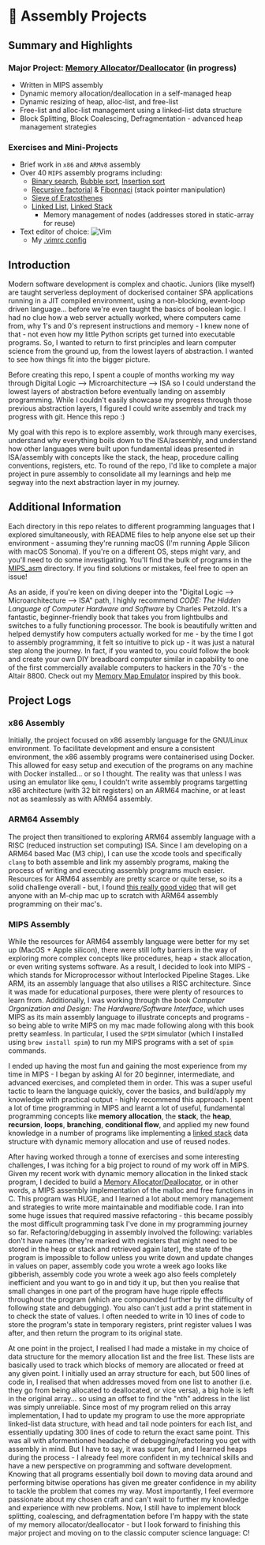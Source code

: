 # 🧮 Assembly Projects

## Summary and Highlights

### Major Project: [Memory Allocator/Deallocator](https://github.com/anishsharma21/Assembly-Projects/blob/main/MIPS_asm%20(main)/malloc_free.s) (in progress)
* Written in MIPS assembly
* Dynamic memory allocation/deallocation in a self-managed heap
* Dynamic resizing of heap, alloc-list, and free-list
* Free-list and alloc-list management using a linked-list data structure
* Block Splitting, Block Coalescing, Defragmentation - advanced heap management strategies

### Exercises and Mini-Projects
* Brief work in `x86` and `ARMv8` assembly
* Over 40 `MIPS` assembly programs including:
    * [Binary search](https://github.com/anishsharma21/EarlyLangs/blob/main/MIPS_asm%20(main)/binary_search.s), [Bubble sort](https://github.com/anishsharma21/EarlyLangs/blob/main/MIPS_asm%20(main)/bubble_sort.s), [Insertion sort](https://github.com/anishsharma21/EarlyLangs/blob/main/MIPS_asm%20(main)/insertion_sort.s)
    * [Recursive factorial](https://github.com/anishsharma21/EarlyLangs/blob/main/MIPS_asm%20(main)/recursive_factorial.s) & [Fibonnaci](https://github.com/anishsharma21/EarlyLangs/blob/main/MIPS_asm%20(main)/recursive_fibonacci.s) (stack pointer manipulation)
    * [Sieve of Eratosthenes](https://github.com/anishsharma21/EarlyLangs/blob/main/MIPS_asm%20(main)/sieve_of_eratosthenes.s)
    * [Linked List](https://github.com/anishsharma21/EarlyLangs/blob/main/MIPS_asm%20(main)/linkedlist.s), [Linked Stack](https://github.com/anishsharma21/EarlyLangs/blob/main/MIPS_asm%20(main)/linkedstack.s)
        * Memory management of nodes (addresses stored in static-array for reuse)
* Text editor of choice: ![Vim](https://img.shields.io/badge/-Vim-333333?style=flat&logo=vim)&nbsp;
    * My [.vimrc config](https://github.com/anishsharma21/Assembly-Projects/blob/main/vimrc.txt)

## Introduction

Modern software development is complex and chaotic. Juniors (like myself) are taught serverless deployment of dockerised container SPA applications running in a JIT compiled environment, using a non-blocking, event-loop driven language... before we're even taught the basics of boolean logic. I had no clue how a web server actually worked, where computers came from, why 1's and 0's represent instructions and memory - I knew none of that - not even how my little Python scripts get turned into executable programs. So, I wanted to return to first principles and learn computer science from the ground up, from the lowest layers of abstraction. I wanted to see how things fit into the bigger picture.

Before creating this repo, I spent a couple of months working my way through Digital Logic --> Microarchitecture --> ISA so I could understand the lowest layers of abstraction before eventually landing on assembly programming. While I couldn't easily showcase my progress through those previous abstraction layers, I figured I could write assembly and track my progress with git. Hence this repo :)

My goal with this repo is to explore assembly, work through many exercises, understand why everything boils down to the ISA/assembly, and understand how other languages were built upon fundamental ideas presented in ISA/assembly with concepts like the stack, the heap, procedure calling conventions, registers, etc. To round of the repo, I'd like to complete a major project in pure assembly to consolidate all my learnings and help me segway into the next abstraction layer in my journey.

## Additional Information

Each directory in this repo relates to different programming languages that I explored simultaneously, with README files to help anyone else set up their environment - assuming they're running macOS (I'm running Apple Silicon with macOS Sonoma). If you're on a different OS, steps might vary, and you'll need to do some investigating. You'll find the bulk of programs in the [MIPS_asm](https://github.com/anishsharma21/EarlyLangs/tree/main/MIPS_asm%20(main)) directory. If you find solutions or mistakes, feel free to open an issue!

As an aside, if you're keen on diving deeper into the "Digital Logic --> Microarchitecture --> ISA" path, I highly recommend *CODE: The Hidden Language of Computer Hardware and Software* by Charles Petzold. It's a fantastic, beginner-friendly book that takes you from lightbulbs and switches to a fully functioning processor. The book is beautifully written and helped demystify how computers actually worked for me - by the time I got to assembly programming, it felt so intuitive to pick up - it was just a natural step along the journey. In fact, if you wanted to, you could follow the book and create your own DIY breadboard computer similar in capability to one of the first commercially available computers to hackers in the 70's - the Altair 8800. Check out my [Memory Map Emulator](https://github.com/anishsharma21/Memory-Map-Emulator) inspired by this book.

## Project Logs

### x86 Assembly

Initially, the project focused on x86 assembly language for the GNU/Linux environment. To facilitate development and ensure a consistent environment, the x86 assembly programs were containerised using Docker. This allowed for easy setup and execution of the programs on any machine with Docker installed... or so I thought. The reality was that unless I was using an emulator like `qemu`, I couldn't write assembly programs targetting x86 architecture (with 32 bit registers) on an ARM64 machine, or at least not as seamlessly as with ARM64 assembly.

### ARM64 Assembly

The project then transitioned to exploring ARM64 assembly language with a RISC (reduced instruction set computing) ISA. Since I am developing on a ARM64 based Mac (M3 chip), I can use the xcode tools and specifically `clang` to both assemble and link my assembly programs, making the process of writing and executing assembly programs much easier. Resources for ARM64 assembly are pretty scarce or quite terse, so its a solid challenge overall - but, I found [this really good video](https://www.youtube.com/watch?v=rg6kU42LQcY) that will get anyone with an M-chip mac up to scratch with ARM64 assembly programming on their mac's.

### MIPS Assembly

While the resources for ARM64 assembly language were better for my set up (MacOS + Apple silicon), there were still lofty barriers in the way of exploring more complex concepts like procedures, heap + stack allocation, or even writing systems software. As a result, I decided to look into MIPS - which stands for Microprocessor without Interlocked Pipeline Stages. Like ARM, its an assembly language that also utilises a RISC architecture. Since it was made for educational purposes, there were plenty of resources to learn from. Additionally, I was working through the book *Computer Organization and Design: The Hardware/Software Interface*, which uses MIPS as its main assembly language to illustrate concepts and programs - so being able to write MIPS on my mac made following along with this book pretty seamless. In particular, I used the `SPIM` simulator (which I installed using `brew install spim`) to run my MIPS programs with a set of `spim` commands.

I ended up having the most fun and gaining the most experience from my time in MIPS - I began by asking AI for 20 beginner, intermediate, and advanced exercises, and completed them in order. This was a super useful tactic to learn the language quickly, cover the basics, and build/apply my knowledge with practical output - highly recommend this approach. I spent a lot of time programming in MIPS and learnt a lot of useful, fundamental programming concepts like **memory allocation**, the **stack**, the **heap**, **recursion**, **loops**, **branching**, **conditional flow**, and applied my new found knowledge in a number of programs like implementing a [linked stack](https://github.com/anishsharma21/EarlyLangs/blob/main/MIPS_asm%20(main)/linkedstack.s) data structure with dynamic memory allocation and use of reused nodes.

After having worked through a tonne of exercises and some interesting challenges, I was itching for a big project to round of my work off in MIPS. Given my recent work with dynamic memory allocation in the linked stack program, I decided to build a [Memory Allocator/Deallocator](https://github.com/anishsharma21/EarlyLangs/blob/main/MIPS_asm%20(main)/malloc_free.s), or in other words, a MIPS assembly implementation of the malloc and free functions in C. This program was HUGE, and I learned a lot about memory management and strategies to write more maintainable and modifiable code. I ran into some huge issues that required massive refactoring - this became possibly the most difficult programming task I've done in my programming journey so far. Refactoring/debugging in assembly involved the following: variables don't have names (they're marked with registers that might need to be stored in the heap or stack and retrieved again later), the state of the program is impossible to follow unless you write down and update changes in values on paper, assembly code you wrote a week ago looks like gibberish, assembly code you wrote a week ago also feels completely inefficient and you want to go in and tidy it up, but then you realise that small changes in one part of the program have huge ripple effects throughout the program (which are compounded further by the difficulty of following state and debugging). You also can't just add a print statement in to check the state of values. I often needed to write in 10 lines of code to store the program's state in temporary registers, print register values I was after, and then return the program to its original state.

At one point in the project, I realised I had made a mistake in my choice of data structure for the memory allocation list and the free list. These lists are basically used to track which blocks of memory are allocated or freed at any given point. I initially used an array structure for each, but 500 lines of code in, I realised that when addresses moved from one list to another (i.e. they go from being allocated to deallocated, or vice versa), a big hole is left in the original array... so using an offset to find the "nth" address in the list was simply unreliable. Since most of my program relied on this array implementation, I had to update my program to use the more appropriate linked-list data structure, with head and tail node pointers for each list, and essentially updating 300 lines of code to return the exact same point. This was all with aformentioned headache of debugging/refactoring you get with assembly in mind. But I have to say, it was super fun, and I learned heaps during the process - I already feel more confident in my technical skills and have a new perspective on programming and software development. Knowing that all programs essentially boil down to moving data around and performing bitwise operations has given me greater confidence in my ability to tackle the problem that comes my way. Most importantly, I feel evermore passionate about my chosen craft and can't wait to further my knowledge and experience with new problems. Now, I still have to implement block splitting, coalescing, and defragmentation before I'm happy with the state of my memory allocator/deallocator - but I look forward to finishing this major project and moving on to the classic computer science language: C!

